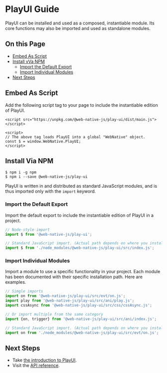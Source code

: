 # PlayUI Guide

PlayUI can be installed and used as a composed, instantiable module. Its core functions may also be imported and used as standalone modules.

## On this Page

* [Embed As Script](guide.md#embed-as-script)
* [Install vVa NPM](guide.md#install-via-npm)
  * [Import the Default Export](guide.md#import-the-default-export)
  * [Import Individual Modules](guide.md#import-individual-modules)
* [Next Steps](guide.md#next-steps)

## Embed As Script

Add the following script tag to your page to include the instantiable edition of PlayUI.

```markup
<script src="https://unpkg.com/@web-native-js/play-ui/dist/main.js"></script>

<script>
// The above tag loads PlayUI into a global "WebNative" object.
const $ = window.WebNative.PlayUI;
</script>
```

## Install Via NPM

```text
$ npm i -g npm
$ npm i --save @web-native-js/play-ui
```

PlayUI is written in and distributed as standard JavaScript modules, and is thus imported only with the `import` keyword.

### Import the Default Export

Import the default export to include the instantiable edition of PlayUI in a project.

```javascript
// Node-style import
import $ from '@web-native-js/play-ui';

// Standard JavaScript import. (Actual path depends on where you installed PlayUI to.)
import $ from './node_modules/@web-native-js/play-ui/src/index.js';
```

### Import Individual Modules

Import a module to use a specific functionality in your project. Each module has been documented with their specific installation path. Here are examples.

```javascript
// Simgle imports
import on from '@web-native-js/play-ui/src/evt/on.js';
import play from '@web-native-js/play-ui/src/ani/play.js';
import cssAsync from '@web-native-js/play-ui/src/css/cssAsync.js';

// Or import multiple from the same category
import {on, trigger} from '@web-native-js/play-ui/src/ani/index.js';

// Standard JavaScript import. (Actual path depends on where you installed PlayUI to.)
import on from './node_modules/@web-native-js/play-ui/src/evt/on.js';
```

## Next Steps

* Take [the introduction to PlayUI](./).
* Visit the [API reference](api/).

